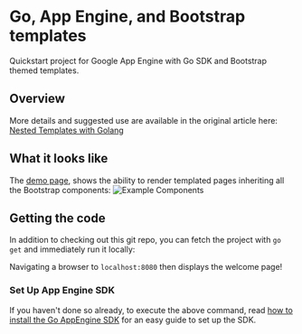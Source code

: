 # Go, App Engine, and Bootstrap templates

Quickstart project for Google App Engine with Go SDK and Bootstrap themed templates.

## Overview

More details and suggested use are available in the original article here: [Nested Templates with Golang](https://www.m0d3rnc0ad.com/post/go-gae-bootstrap-quickstart/)

## What it looks like

The [demo page](http://bootstrap.m0d3rnc0ad.appspot.com/), shows the ability to render templated pages inheriting all the Bootstrap components: ![Example Components](https://d2q4nobwyhnvov.cloudfront.net/fa935a8b-146b-4237-b5ef-39d6b31bb892/vl-i83CzEKueHyw/images/go-gae-bootstrap-quickstart/showcase.png)

## Getting the code

In addition to checking out this git repo, you can fetch the project with ```go get``` and immediately run it locally:

Navigating a browser to `localhost:8080` then displays the welcome page!

### Set Up App Engine SDK

If you haven't done so already, to execute the above command, read [how to install the Go AppEngine SDK](https://www.m0d3rnc0ad.com/post/start-on-appengine/) for an easy guide to set up the SDK.


